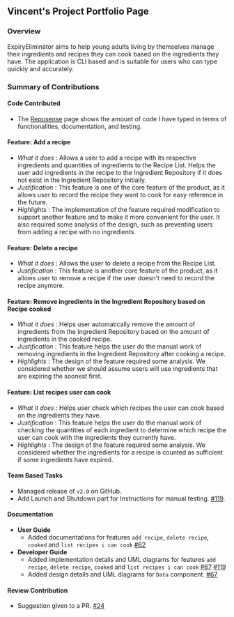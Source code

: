 ## Vincent's Project Portfolio Page

### Overview
ExpiryEliminator aims to help young adults living by themselves manage their ingredients and recipes they can cook based on the ingredients they have.
The application is CLI based and is suitable for users who can type quickly and accurately.

### Summary of Contributions

#### Code Contributed

- The [Reposense](https://nus-cs2113-ay2122s1.github.io/tp-dashboard/?search=&sort=groupTitle&sortWithin=title&timeframe=commit&mergegroup=&groupSelect=groupByRepos&breakdown=true&checkedFileTypes=docs~functional-code~test-code~other&since=2021-09-25&tabOpen=true&tabAuthor=vincentlauhl&tabRepo=AY2122S1-CS2113-T16-3%2Ftp%5Bmaster%5D&authorshipIsMergeGroup=false&authorshipFileTypes=docs~functional-code~test-code~other&authorshipIsBinaryFileTypeChecked=false&tabType=authorship)
  page shows the amount of code I have typed in terms of functionalities, documentation, and testing.

#### Feature: Add a recipe
- *What it does* : Allows a user to add a recipe with its respective ingredients and quantities of ingredients to the Recipe List. Helps the user add 
ingredients in the recipe to the Ingredient Repository if it does not exist in the Ingredient Repository initially.
- *Justification* : This feature is one of the core feature of the product, as it allows user to record the recipe they want to cook
for easy reference in the future.
- *Highlights* : The implementation of the feature required modification to
support another feature and to make it more convenient for the user. It also required some analysis of the design, such as
preventing users from adding a recipe with no ingredients.

#### Feature: Delete a recipe
- *What it does* : Allows the user to delete a recipe from the Recipe List.
- *Justification* : This feature is another core feature of the product, as it allows user to remove a recipe if the user doesn't need to record the recipe anymore.

<div style="page-break-after: always;"></div>

#### Feature: Remove ingredients in the Ingredient Repository based on Recipe cooked
- *What it does* : Helps user automatically remove the amount of ingredients from the Ingredient Repository based on the amount of ingredients
in the cooked recipe.
- *Justification* : This feature helps the user do the manual work of removing
ingredients in the Ingredient Repository after cooking a recipe.
- *Highlights* : The design of the feature required some analysis. We considered whether we should assume users will use ingredients
that are expiring the soonest first.

#### Feature: List recipes user can cook
- *What it does* : Helps user check which recipes the user can cook based on the ingredients they have.
- *Justification* : This feature helps the user do the manual work of checking the quantities of each ingredient to determine which recipe the user 
can cook with the ingredients they currently have.
- *Highlights* : The design of the feature required some analysis. We considered whether the ingredients for a recipe is counted as sufficient if some ingredients have expired.

#### Team Based Tasks
- Managed release of `v2.0` on GitHub.
- Add Launch and Shutdown part for Instructions for manual testing. [#119](https://github.com/AY2122S1-CS2113-T16-3/tp/pull/119).

#### Documentation
- **User Guide**
    - Added documentations for features `add recipe`, `delete recipe`, `cooked` and `list recipes i can cook` [#62](https://github.com/AY2122S1-CS2113-T16-3/tp/pull/86)
- **Developer Guide**
    - Added implementation details and UML diagrams for features `add recipe`, `delete recipe`, `cooked` and `list recipes i can cook` [#67](https://github.com/AY2122S1-CS2113-T16-3/tp/pull/67) [#119](https://github.com/AY2122S1-CS2113-T16-3/tp/pull/119)
    - Added design details and UML diagrams for `Data` component. [#67](https://github.com/AY2122S1-CS2113-T16-3/tp/pull/67)

#### Review Contribution
- Suggestion given to a PR. [#24](https://github.com/AY2122S1-CS2113-T16-3/tp/pull/24)

